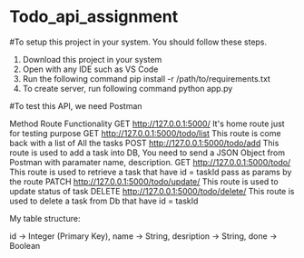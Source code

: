 # Todo_api_assignment

#To setup this project in your system. You should follow these steps.
1. Download this project in your system
2. Open with any IDE such as VS Code
3. Run the following command 
  pip install -r /path/to/requirements.txt
4. To create server, run following command
  python app.py
  
 
#To test this API, we need Postman

Method      Route                                   Functionality
GET         http://127.0.0.1:5000/                  It's home route just for testing purpose
GET         http://127.0.0.1:5000/todo/list         This route is come back with a list of All the tasks
POST        http://127.0.0.1:5000/todo/add          This route is used to add a task into DB, You need to send a JSON Object from Postman with paramater name, description.
GET         http://127.0.0.1:5000/todo/<taskId>     This route is used to retrieve a task that have id = taskId pass as params by the route
PATCH       http://127.0.0.1:5000/todo/update/<taskId> This route is used to update status of task 
DELETE      http://127.0.0.1:5000/todo/delete/<taskId> This route is used to delete a task from Db that have id = taskId



My table structure:

id          -> Integer (Primary Key),
name        -> String,
desription  -> String,
done        -> Boolean
